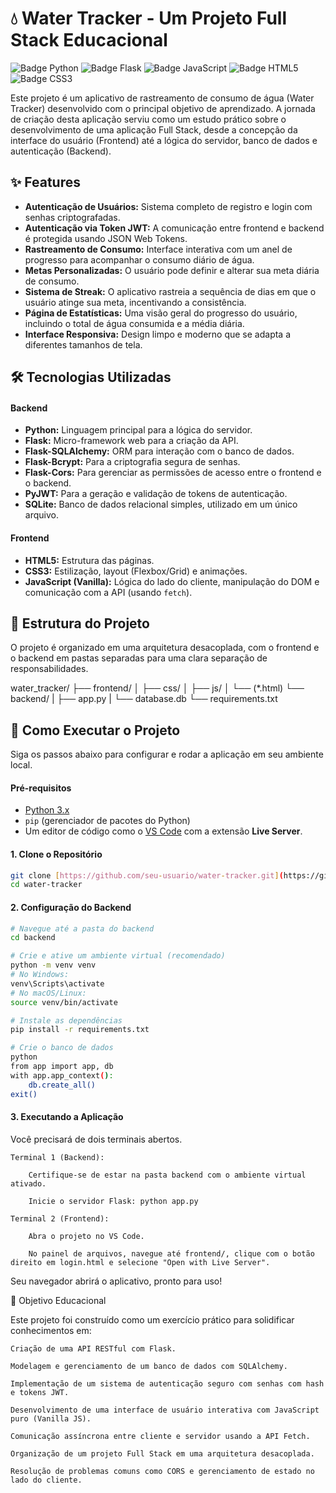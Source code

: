 # 💧 Water Tracker - Um Projeto Full Stack Educacional

![Badge Python](https://img.shields.io/badge/Python-3776AB?style=for-the-badge&logo=python&logoColor=white)
![Badge Flask](https://img.shields.io/badge/Flask-000000?style=for-the-badge&logo=flask&logoColor=white)
![Badge JavaScript](https://img.shields.io/badge/JavaScript-F7DF1E?style=for-the-badge&logo=javascript&logoColor=black)
![Badge HTML5](https://img.shields.io/badge/HTML5-E34F26?style=for-the-badge&logo=html5&logoColor=white)
![Badge CSS3](https://img.shields.io/badge/CSS3-1572B6?style=for-the-badge&logo=css3&logoColor=white)

Este projeto é um aplicativo de rastreamento de consumo de água (Water Tracker) desenvolvido com o principal objetivo de aprendizado. A jornada de criação desta aplicação serviu como um estudo prático sobre o desenvolvimento de uma aplicação Full Stack, desde a concepção da interface do usuário (Frontend) até a lógica do servidor, banco de dados e autenticação (Backend).

## ✨ Features

* **Autenticação de Usuários:** Sistema completo de registro e login com senhas criptografadas.
* **Autenticação via Token JWT:** A comunicação entre frontend e backend é protegida usando JSON Web Tokens.
* **Rastreamento de Consumo:** Interface interativa com um anel de progresso para acompanhar o consumo diário de água.
* **Metas Personalizadas:** O usuário pode definir e alterar sua meta diária de consumo.
* **Sistema de Streak:** O aplicativo rastreia a sequência de dias em que o usuário atinge sua meta, incentivando a consistência.
* **Página de Estatísticas:** Uma visão geral do progresso do usuário, incluindo o total de água consumida e a média diária.
* **Interface Responsiva:** Design limpo e moderno que se adapta a diferentes tamanhos de tela.

## 🛠️ Tecnologias Utilizadas

#### **Backend**
* **Python:** Linguagem principal para a lógica do servidor.
* **Flask:** Micro-framework web para a criação da API.
* **Flask-SQLAlchemy:** ORM para interação com o banco de dados.
* **Flask-Bcrypt:** Para a criptografia segura de senhas.
* **Flask-Cors:** Para gerenciar as permissões de acesso entre o frontend e o backend.
* **PyJWT:** Para a geração e validação de tokens de autenticação.
* **SQLite:** Banco de dados relacional simples, utilizado em um único arquivo.

#### **Frontend**
* **HTML5:** Estrutura das páginas.
* **CSS3:** Estilização, layout (Flexbox/Grid) e animações.
* **JavaScript (Vanilla):** Lógica do lado do cliente, manipulação do DOM e comunicação com a API (usando `fetch`).

## 📁 Estrutura do Projeto

O projeto é organizado em uma arquitetura desacoplada, com o frontend e o backend em pastas separadas para uma clara separação de responsabilidades.

water_tracker/
├── frontend/
│   ├── css/
│   ├── js/
│   └── (*.html)
└── backend/
|   ├── app.py
|   └── database.db
└── requirements.txt

## 🚀 Como Executar o Projeto

Siga os passos abaixo para configurar e rodar a aplicação em seu ambiente local.

#### **Pré-requisitos**
* [Python 3.x](https://www.python.org/downloads/)
* `pip` (gerenciador de pacotes do Python)
* Um editor de código como o [VS Code](https://code.visualstudio.com/) com a extensão **Live Server**.

#### **1. Clone o Repositório**
```bash
git clone [https://github.com/seu-usuario/water-tracker.git](https://github.com/AntonioSTO/water-tracker.git)
cd water-tracker
```

#### **2. Configuração do Backend**


```bash
# Navegue até a pasta do backend
cd backend

# Crie e ative um ambiente virtual (recomendado)
python -m venv venv
# No Windows:
venv\Scripts\activate
# No macOS/Linux:
source venv/bin/activate

# Instale as dependências
pip install -r requirements.txt

# Crie o banco de dados
python
from app import app, db
with app.app_context():
    db.create_all()
exit()
```

#### **3. Executando a Aplicação**

Você precisará de dois terminais abertos.

    Terminal 1 (Backend):

        Certifique-se de estar na pasta backend com o ambiente virtual ativado.

        Inicie o servidor Flask: python app.py

    Terminal 2 (Frontend):

        Abra o projeto no VS Code.

        No painel de arquivos, navegue até frontend/, clique com o botão direito em login.html e selecione "Open with Live Server".

Seu navegador abrirá o aplicativo, pronto para uso!

🎯 Objetivo Educacional

Este projeto foi construído como um exercício prático para solidificar conhecimentos em:

    Criação de uma API RESTful com Flask.

    Modelagem e gerenciamento de um banco de dados com SQLAlchemy.

    Implementação de um sistema de autenticação seguro com senhas com hash e tokens JWT.

    Desenvolvimento de uma interface de usuário interativa com JavaScript puro (Vanilla JS).

    Comunicação assíncrona entre cliente e servidor usando a API Fetch.

    Organização de um projeto Full Stack em uma arquitetura desacoplada.

    Resolução de problemas comuns como CORS e gerenciamento de estado no lado do cliente.